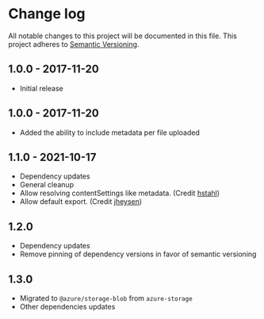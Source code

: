 # Change log

All notable changes to this project will be documented in this file.
This project adheres to [Semantic Versioning](http://semver.org/).

## 1.0.0 - 2017-11-20

- Initial release

## 1.0.0 - 2017-11-20

- Added the ability to include metadata per file uploaded

## 1.1.0 - 2021-10-17

- Dependency updates
- General cleanup
- Allow resolving contentSettings like metadata. (Credit [hstahl](https://github.com/hstahl))
- Allow default export. (Credit [jheysen](https://github.com/jheysen))

## 1.2.0

- Dependency updates
- Remove pinning of dependency versions in favor of semantic versioning

## 1.3.0

- Migrated to `@azure/storage-blob` from `azure-storage`
- Other dependencies updates
